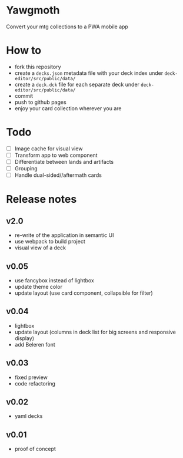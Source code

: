 # Yawgmoth
Convert your mtg collections to a PWA mobile app

# How to
- fork this repository
- create a `decks.json` metadata file with your deck index under `deck-editor/src/public/data/`
- create a `deck.dck` file for each separate deck under `deck-editor/src/public/data/`
- commit
- push to github pages
- enjoy your card collection wherever you are

# Todo
- [ ] Image cache for visual view
- [ ] Transform app to web component
- [ ] Differentiate between lands and artifacts
- [ ] Grouping
- [ ] Handle dual-sided//aftermath cards

# Release notes

## v2.0
- re-write of the application in semantic UI
- use webpack to build project
- visual view of a deck

## v0.05
- use fancybox instead of lightbox
- update theme color
- update layout (use card component, collapsible for filter)

## v0.04
- lightbox
- update layout (columns in deck list for big screens and responsive display)
- add Beleren font

## v0.03
- fixed preview
- code refactoring

## v0.02
- yaml decks

## v0.01
- proof of concept

